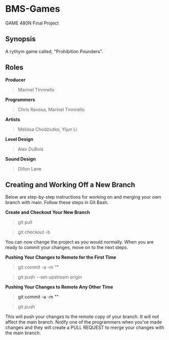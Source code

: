 # BMS-Games
GAME 480N Final Project

## Synopsis
A rythym game called, "Prohibition Pounders".

## Roles
**Producer**
> Marinel Tinnirello

**Programmers**           
> Chris Ravosa, Marinel Tinnirello
                            
**Artists**               
> Melissa Chodziutko, Yijun Li
                            
**Level Design**          
> Alex DuBois
                            
**Sound Design**          
> Dillon Lane

## Creating and Working Off a New Branch
Below are step-by-step instructions for working on and merging your own branch with main. Follow these steps in Git Bash.

**Create and Checkout Your New Branch**
> git pull

> git checkout -b <LASTNAME>

You can now change the project as you would normally. When you are ready to commit your 
changes, move on to the next steps.

**Pushing Your Changes to Remote for the First Time**
> git commit -a -m "<A message detailing your changes>"
  
> git push --set-upstream origin <LASTNAME>

**Pushing Your Changes to Remote Any Other Time**
> git commit -a -m "<A message detailing your changes>"
  
> git push

This will push your changes to the remote copy of your branch. It will not affect the main branch. Notify one of the programmers when you've made changes and they will create a PULL REQUEST to merge your changes with the main branch.
